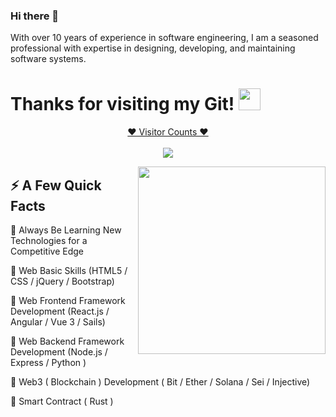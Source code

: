 ### Hi there 👋

With over 10 years of experience in software engineering, I am a seasoned professional with expertise in designing, developing, and maintaining software systems.

# Thanks for visiting my Git! <img src="https://media.giphy.com/media/hvRJCLFzcasrR4ia7z/giphy.gif" width="35px">
<a target="blank" href="https://profile-counter.glitch.me/comwonderfula/count.svg"><p align="center">❤ Visitor Counts ❤<br><br> <img src="https://profile-counter.glitch.me/comwonderfula/count.svg" /></a>

<p align="center">
<!--   <img src="https://github-profile-trophy.vercel.app/?username=unicorn-talent&rank=SSS,SS,S,AAA,AA,A,B,C,SECRET&theme=gruvbox" /> -->
</p>

<img align="right" src="https://steamuserimages-a.akamaihd.net/ugc/1631947648964785474/81CBA15178466DD47195A239232202E78987B714/?imw=637&imh=358&ima=fit&impolicy=Letterbox&imcolor=%23000000&letterbox=true" width="300"/>

## ⚡️ A Few Quick Facts


🔭 Always Be Learning New Technologies for a Competitive Edge

🤔 Web Basic Skills (HTML5 / CSS / jQuery / Bootstrap)

🤔 Web Frontend Framework Development (React.js / Angular / Vue 3 / Sails)

🤔 Web Backend Framework Development (Node.js / Express / Python )

🤔 Web3 ( Blockchain ) Development ( Bit / Ether / Solana / Sei / Injective)

🤔 Smart Contract ( Rust )
<br />

